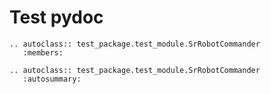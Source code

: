 # Test pydoc

```eval_rst
.. autoclass:: test_package.test_module.SrRobotCommander
   :members:
```

```eval_rst
.. autoclass:: test_package.test_module.SrRobotCommander
   :autosummary:
```
